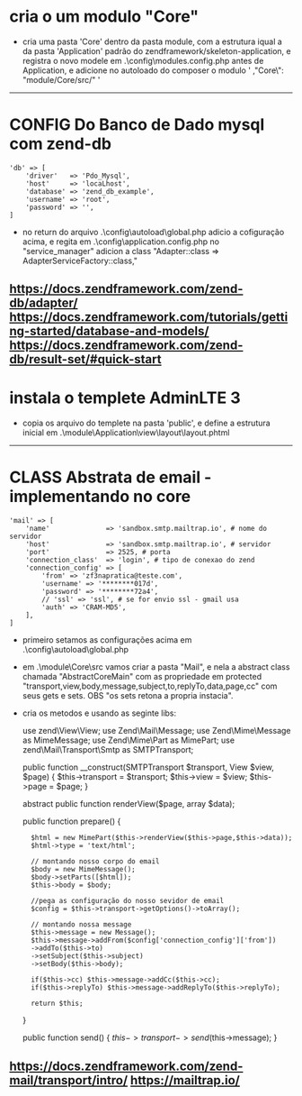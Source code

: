 # cria o um modulo "Core"
- cria  uma pasta 'Core' dentro da pasta module, com a estrutura iqual a da pasta 'Application' padrão do zendframework/skeleton-application,
  e registra o novo modele em  .\config\modules.config.php antes de Application, e adicione no autoloado do composer o modulo ' ,"Core\\": "module/Core/src/" '
---------------------------------------------------------------------------------------------------------------------------------------------------------------------
# CONFIG Do Banco de Dado mysql com zend-db

    'db' => [
        'driver'   => 'Pdo_Mysql',
        'host'     => 'locaLhost',
        'database' => 'zend_db_example',
        'username' => 'root',
        'password' => '',
    ]
- no return do arquivo .\config\autoload\global.php adicio a cofiguração acima, e regita em .\config\application.config.php no "service_manager"  adicion a class 
    "Adapter::class => AdapterServiceFactory::class,"

https://docs.zendframework.com/zend-db/adapter/
https://docs.zendframework.com/tutorials/getting-started/database-and-models/
https://docs.zendframework.com/zend-db/result-set/#quick-start
---------------------------------------------------------------------------------------------------------------------------------------------------------------------
# instala o templete  AdminLTE 3 
- copia os arquivo do templete na pasta 'public', e define a estrutura inicial em .\module\Application\view\layout\layout.phtml
---------------------------------------------------------------------------------------------------------------------------------------------------------------------
# CLASS Abstrata de email - implementando no core

    'mail' => [
        'name'              => 'sandbox.smtp.mailtrap.io', # nome do servidor
        'host'              => 'sandbox.smtp.mailtrap.io', # servidor
        'port'              => 2525, # porta
        'connection_class'  => 'login', # tipo de conexao do zend
        'connection_config' => [
            'from' => 'zf3napratica@teste.com',
            'username' => '********017d',
            'password' => '********72a4',
            // 'ssl' => 'ssl', # se for envio ssl - gmail usa
            'auth' => 'CRAM-MD5',
        ],
    ]

- primeiro setamos as configurações acima em .\config\autoload\global.php
- em .\module\Core\src vamos criar a pasta "Mail", e nela a abstract class chamada "AbstractCoreMain" com as propriedade em protected "transport,view,body,message,subject,to,replyTo,data,page,cc" com seus gets e sets. OBS "os sets retona a propria instacia".
- cria os metodos e usando as seginte libs:

    use zend\View\View; 
    use Zend\Mail\Message;
    use Zend\Mime\Message as MimeMessage;
    use Zend\Mime\Part as MimePart;
    use zend\Mail\Transport\Smtp as SMTPTransport;

    public function __construct(SMTPTransport $transport, View $view, $page) { 
        $this->transport = $transport;
        $this->view = $view;
        $this->page = $page;
    }

    abstract public function renderView($page, array $data);

    public function prepare() {
        
        $html = new MimePart($this->renderView($this->page,$this->data));
        $html->type = 'text/html';

        // montando nosso corpo do email
        $body = new MimeMessage();
        $body->setParts([$html]);
        $this->body = $body;

        //pega as configuração do nosso sevidor de email
        $config = $this->transport->getOptions()->toArray();

        // montando nossa message
        $this->message = new Message();
        $this->message->addFrom($config['connection_config']['from'])
        ->addTo($this->to)
        ->setSubject($this->subject)
        ->setBody($this->body);
        
        if($this->cc) $this->message->addCc($this->cc);
        if($this->replyTo) $this->message->addReplyTo($this->replyTo);

        return $this;
    }

    public function send() {
        $this->transport->send($this->message);
    }

https://docs.zendframework.com/zend-mail/transport/intro/
https://mailtrap.io/
---------------------------------------------------------------------------------------------------------------------------------------------------------------------